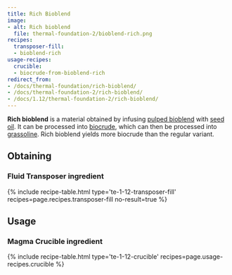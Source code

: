 ```yaml
---
title: Rich Bioblend
image:
- alt: Rich bioblend
  file: thermal-foundation-2/bioblend-rich.png
recipes:
  transposer-fill:
  - bioblend-rich
usage-recipes:
  crucible:
  - biocrude-from-bioblend-rich
redirect_from:
- /docs/thermal-foundation/rich-bioblend/
- /docs/thermal-foundation-2/rich-bioblend/
- /docs/1.12/thermal-foundation-2/rich-bioblend/
---
```


**Rich bioblend** is a material obtained by infusing [pulped
bioblend](../pulped-bioblend/) with [seed
oil](../seed-oil/). It can be processed into
[biocrude](../biocrude/), which can then be processed into
[grassoline](../grassoline/). Rich bioblend yields more
biocrude than the regular variant.


Obtaining
---------

### Fluid Transposer ingredient
{% include recipe-table.html type='te-1-12-transposer-fill' recipes=page.recipes.transposer-fill no-result=true %}


Usage
-----

### Magma Crucible ingredient
{% include recipe-table.html type='te-1-12-crucible' recipes=page.usage-recipes.crucible %}
